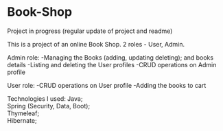 # Book-Shop

Project in progress (regular update of project and readme)

This is a project of an online Book Shop. 
2 roles - User, Admin.

Admin role:
-Managing the Books (adding, updating deleting); and books details
-Listing and deleting the User profiles
-CRUD operations on Admin profile
 

User role:
-CRUD operations on User profile
-Adding the books to cart


Technologies I used:
Java;   
Spring (Security, Data, Boot);    
Thymeleaf;    
Hibernate;    
   

